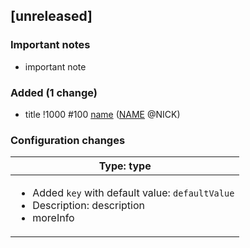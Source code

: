 <!-- @formatter:off -->
<!-- noinspection -->
<!-- Prevents auto format, for JetBrains IDE File > Settings > Editor > Code Style (Formatter Tab) > Turn formatter on/off with markers in code comments  -->

<!-- This file is automatically generate by logchange tool 🌳 🪓 => 🪵 -->
<!-- Visit https://github.com/logchange/logchange and leave a star 🌟 -->
<!-- !!! ⚠️ DO NOT MODIFY THIS FILE, YOUR CHANGES WILL BE LOST ⚠️ !!! -->


[unreleased]
------------

### Important notes

- important note

### Added (1 change)

- title !1000 #100 [name](url) ([NAME](URL) @NICK)

### Configuration changes

| Type: type                                                                                                         |
| ------------------------------------------------------------------------------------------------------------------ |
| <ul><li>Added `key` with default value: `defaultValue`</li><li>Description: description</li><li>moreInfo</li></ul> |



